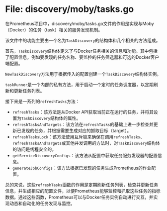 # File: discovery/moby/tasks.go

在Prometheus项目中，discovery/moby/tasks.go文件的作用是实现与Moby（Docker）的任务（task）相关的服务发现机制。

该文件中的功能主要由一个名为`TaskDiscovery`的结构体和几个相关的方法组成。

首先，`TaskDiscovery`结构体定义了与Docker任务相关的信息和功能。其中包括了配置信息，例如要发现的任务名称、要监控的任务筛选器和可选的Docker客户端配置。

`NewTaskDiscovery`方法用于根据传入的配置创建一个`TaskDiscovery`结构体实例。

`taskRunner`是一个内部的私有方法，用于启动一个定时的任务调度器，以定期刷新和更新任务列表。

接下来是一系列的`refreshTasks`方法：

- `refreshTasks`：该方法是从Docker API获取当前正在运行的任务，并将其设置为`TaskDiscovery`结构体的属性。
- `refreshTasksAndTargets`：该方法在`refreshTasks`的基础上进一步检查并更新已发现的任务，并根据需要生成对应的抓取目标（target）。
- `refreshTasksLock`：该方法使用互斥锁来确保在调用`refreshTasks`、`refreshTasksAndTargets`或其他并发调用的方法时，对`TaskDiscovery`结构体的访问是线程安全的。
- `getServiceDiscoveryConfigs`：该方法从配置中获取任务服务发现器的配置信息。
- `generateJobConfigs`：该方法根据已发现的任务生成Prometheus的作业配置。

总的来说，这些`refreshTasks`函数的作用是定期刷新任务列表，检查并更新任务信息，并生成相应的配置文件，以便Prometheus能够监控和抓取这些任务的指标数据。通过这些函数，Prometheus可以与Docker任务实例自动进行交互，并实现动态和自动化的任务发现与监控。

